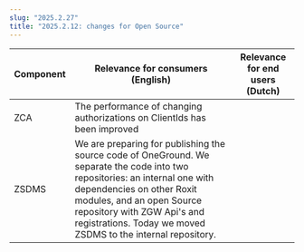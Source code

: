 ```yaml
---
slug: "2025.2.27"
title: "2025.2.12: changes for Open Source"
---
```


| Component | Relevance for consumers (English)                                                                                                                                                                                                                                                    | Relevance for end users (Dutch) |
| --------- | ------------------------------------------------------------------------------------------------------------------------------------------------------------------------------------------------------------------------------------------------------------------------------------ | ------------------------------- |
| ZCA       | The performance of changing authorizations on ClientIds has been improved                                                                                                                                                                                                            |                                 |
| ZSDMS     | We are preparing for publishing the source code of OneGround. We separate the code into two repositories: an internal one with dependencies on other Roxit modules, and an open Source repository with ZGW Api's and registrations. Today we moved ZSDMS to the internal repository. |                                 |

